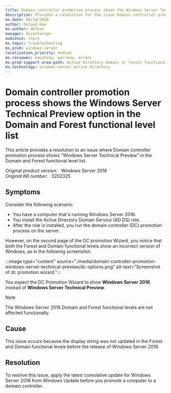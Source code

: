 ```yaml
---
title: Domain controller promotion process shows the Windows Server Technical Preview option in the Domain and Forest functional level list
description: Provides a resolution for the issue Domain controller promotion process shows the Windows Server Technical Preview option in the Domain and Forest functional level list.
ms.date: 09/14/2020
author: Deland-Han
ms.author: delhan 
manager: dscontentpm
audience: itpro
ms.topic: troubleshooting
ms.prod: windows-server
localization_priority: medium
ms.reviewer: kaushika, warrenw, arrenc
ms.prod-support-area-path: Active Directory domain or forest functional level updates
ms.technology: windows-server-active-directory
---
```

# Domain controller promotion process shows the Windows Server Technical Preview option in the Domain and Forest functional level list

This article provides a resolution to an issue where Domain controller promotion process shows "Windows Server Technical Preview" in the Domain and Forest functional level list.

_Original product version:_ &nbsp; Windows Server 2016  
_Original KB number:_ &nbsp; 3202325

## Symptoms

Consider the following scenario:

- You have a computer that's running Windows Server 2016.
- You install the Active Directory Domain Service (AD DS) role.
- After the role is installed, you run the domain controller (DC) promotion process on the server.  

However, on the second page of the DC promotion Wizard, you notice that both the Forest and Domain functional levels show an incorrect version of Windows, as in the following screenshot:

:::image type="content" source="./media/domain-controller-promotion-windows-server-technical-preview/dc-options.png" alt-text="Screenshot of dc promotion wizard.":::

You expect the DC Promotion Wizard to show **Windows Server 2016** instead of **Windows Server Technical Preview**.

> [!NOTE]
> The Windows Server 2016 Domain and Forest functional levels are not affected functionally.

## Cause

This issue occurs because the display string was not updated in the Forest and Domain functional levels before the release of Windows Server 2016.

## Resolution

To resolve this issue, apply the latest cumulative update for Windows Server 2016 from Windows Update before you promote a computer to a domain controller.
